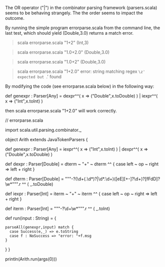 The OR operator ("|") in the combinator parsing framework (parsers.scala) seems to be behaving strangely.  The the order seems to impact the outcome.

By running the simple program errorparse.scala from the command line, the last test, which should yield (Double,3.0) returns a match error.

>scala errorparse.scala "1+2"
(Int,3)

>scala errorparse.scala "1.0+2.0"
(Double,3.0)

>scala errorparse.scala "1.0+2"
(Double,3.0)

>scala errorparse.scala "1+2.0"
error: string matching regex `\z' expected but `.' found

By modifying the code (see errorparse.scala below) in the following way:

  def genexpr : Parser[Any] =  dexpr^^( x => ("Double",x.toDouble) ) | iexpr^^( x => ("Int",x.toInt) ) 

then scala errorparse.scala "1+2.0" will work correctly.


// errorparse.scala

import scala.util.parsing.combinator._


object Arith extends JavaTokenParsers {

  def genexpr : Parser[Any] = iexpr^^( x => ("Int",x.toInt) ) | dexpr^^( x => ("Double",x.toDouble) )

  def dexpr : Parser[Double] = dterm ~ "+" ~ dterm ^^ { case left ~ op ~ right => left + right }
                                           
  def dterm : Parser[Double] = """-?(\d+(\.\d*)?|\d*\.\d+)([eE][+-]?\d+)?[fFdD]?\w*""".r ^^ ( _.toDouble)
  
  def iexpr : Parser[Int] =  iterm ~ "+" ~ iterm ^^ { case left ~ op ~ right => left + right }
  
  def iterm : Parser[Int] = """-?\d+\w*""".r ^^ ( _.toInt)
  
  
  def run(input : String) = {
   
    parseAll(genexpr,input) match {
      case Success(e,_) => e.toString
      case f : NoSuccess => "error: "+f.msg
    }
    
  }
}


println(Arith.run(args(0)))



